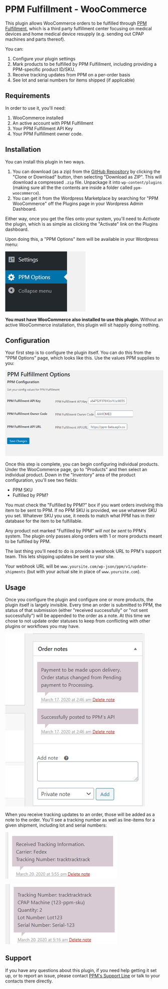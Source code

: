# PPM Fulfillment - WooCommerce

This plugin allows WooCommerce orders to be fulfilled through [PPM Fulfillment](https://home.ppmfulfillment.com/), which is a third party fulfillment center focusing on medical devices and home medical device resupply (e.g. sending out CPAP machines and parts thereof).

You can:

1. Configure your plugin settings
2. Mark products to be fulfilled by PPM Fulfillment, including providing a PPM-specific product ID/SKU.
3. Receive tracking updates from PPM on a per-order basis
4. See lot and serial numbers for items shipped (if applicable)

## Requirements

In order to use it, you'll need:

1. WooCommerce installed
2. An active account with PPM Fulfillment
3. Your PPM Fulfillment API Key
4. Your PPM Fulfillment owner code.

## Installation

You can install this plugin in two ways.

1. You can download (as a zip) from the [GitHub Repository](https://github.com/PPM-Fulfillment/ppm-woocommerce) by clicking the "Clone or Download" button, then selecting "Download as ZIP". This will download a compressed `.zip` file. Unpackage it into `wp-content/plugins` (making sure all the the contents are inside a folder called `ppm-woocommerce`).
2. You can get it from the Wordpress Marketplace by searching for "PPM WooCommerce" off the Plugins page in your Wordpress Admin Dashboard.

Either way, once you get the files onto your system, you'll need to *Activate* the plugin, which is as simple as clicking the "Activate" link on the Plugins dashboard.

Upon doing this, a "PPM Options" item will be available in your Wordpress menu:

![](assets/ppm_options_menu_link.png)

**You must have WooCommerce also installed to use this plugin.** Without an active WooCommerce installation, this plugin will sit happily doing nothing.

## Configuration

Your first step is to configure the plugin itself. You can do this from the "PPM Options" page, which looks like this. Use the values PPM supplies to you:

![](assets/ppm_plugin_setup.png)

Once this step is complete, you can begin configuring individual products. Under the WooCommerce page, go to "Products" and then select an individual product. Down in the "Inventory" area of the product configuration, you'll see two fields:

+ PPM SKU
+ Fulfilled by PPM?

You must check the "Fulfilled by PPM?" box if you want orders involving this item to be sent to PPM. If no PPM SKU is provided, we use whatever SKU you set. Whatever SKU you use, it needs to match what PPM has in their database for the item to be fulfillable.

Any product not marked "Fulfilled by PPM" *will not be sent* to PPM's system. The plugin only passes along orders with 1 or more products meant to be fulfilled by PPM.

The last thing you'll need to do is provide a webhook URL to PPM's support team. This lets shipping updates be sent to your site.

Your webhook URL will be `www.yoursite.com/wp-json/ppm/v1/update-shipments` (but with your actual site in place of `www.yoursite.com`).

## Usage

Once you configure the plugin and configure one or more products, the plugin itself is largely invisible. Every time an order is submitted to PPM, the status of that submission (either "received successfully" or "not sent successfully") will be appended to the order as a note. At this time we chose to not update order statuses to keep from conflicting with other plugins or workflows you may have.

![](/assets/order_notes.png)

When you receive tracking updates to an order, those will be added as a note to the order. You'll see a tracking number as well as line-items for a given shipment, including lot and serial numbers:

![](assets/tracking_number.png)

![](assets/product_update.png)

## Support

If you have any questions about this plugin, if you need help getting it set up, or to report an issue, please contact [PPM's Support Line](https://home.ppmfulfillment.com/contact-us/) or talk to your contacts there directly.